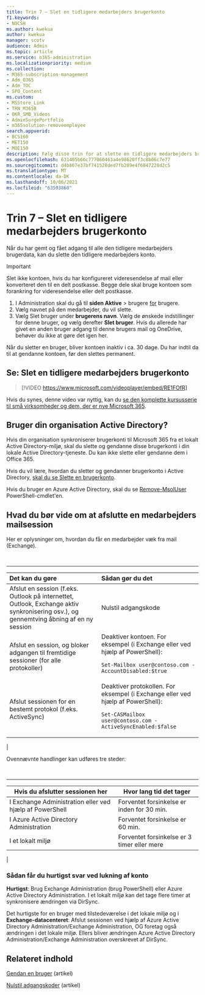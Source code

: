 ```yaml
---
title: Trin 7 – Slet en tidligere medarbejders brugerkonto
f1.keywords:
- NOCSH
ms.author: kwekua
author: kwekua
manager: scotv
audience: Admin
ms.topic: article
ms.service: o365-administration
ms.localizationpriority: medium
ms.collection:
- M365-subscription-management
- Adm_O365
- Adm_TOC
- SPO_Content
ms.custom:
- MSStore_Link
- TRN_M365B
- OKR_SMB_Videos
- AdminSurgePortfolio
- m365solution-removeemployee
search.appverid:
- BCS160
- MET150
- MOE150
description: Følg disse trin for at slette en tidligere medarbejders brugerkonto.
ms.openlocfilehash: 631405b66c777060463a4e98620ff3c8b06c7e77
ms.sourcegitcommit: d4b867e37bf741528ded7fb289e4f6847228d2c5
ms.translationtype: MT
ms.contentlocale: da-DK
ms.lasthandoff: 10/06/2021
ms.locfileid: "63593860"
---
```

# <a name="step-7---delete-a-former-employees-user-account"></a>Trin 7 – Slet en tidligere medarbejders brugerkonto

Når du har gemt og fået adgang til alle den tidligere medarbejders brugerdata, kan du slette den tidligere medarbejders konto.

> [!IMPORTANT]
> Slet ikke kontoen, hvis du har konfigureret videresendelse af mail eller konverteret den til en delt postkasse. Begge dele skal bruge kontoen som forankring for videresendelse eller delt postkasse.

1. I Administration skal du gå til **siden Aktive** \> brugere <a href="https://go.microsoft.com/fwlink/p/?linkid=834822" target="_blank">for</a> brugere.
2. Vælg navnet på den medarbejder, du vil slette.
3. Vælg Slet bruger under **brugerens navn**. Vælg de ønskede indstillinger for denne bruger, og vælg derefter **Slet bruger**. Hvis du allerede har givet en anden bruger adgang til denne brugers mail og OneDrive, behøver du ikke at gøre det igen her.

Når du sletter en bruger, bliver kontoen inaktiv i ca. 30 dage. Du har indtil da til at gendanne kontoen, før den slettes permanent.

## <a name="watch-delete-a-former-employees-user-account"></a>Se: Slet en tidligere medarbejders brugerkonto

> [!VIDEO https://www.microsoft.com/videoplayer/embed/RE1FOfR]

Hvis du synes, denne video var nyttig, kan du [se den komplette kursusserie til små virksomheder og dem, der er nye Microsoft 365](../../business-video/index.yml).

## <a name="does-your-organization-use-active-directory"></a>Bruger din organisation Active Directory?

Hvis din organisation synkroniserer brugerkonti til Microsoft 365 fra et lokalt Active Directory-miljø, skal du slette og gendanne disse brugerkonti i din lokale Active Directory-tjeneste. Du kan ikke slette eller gendanne dem i Office 365.

Hvis du vil lære, hvordan du sletter og gendanner brugerkonto i Active Directory, [skal du se Slette en brugerkonto](/previous-versions/windows/it-pro/windows-server-2008-R2-and-2008/cc753730(v=ws.11)).
  
Hvis du bruger en Azure Active Directory, skal du se [Remove-MsolUser](/powershell/module/msonline/remove-msoluser) PowerShell-cmdlet'en.
  
## <a name="what-you-need-to-know-about-terminating-an-employees-email-session"></a>Hvad du bør vide om at afslutte en medarbejders mailsession

Her er oplysninger om, hvordan du får en medarbejder væk fra mail (Exchange).

<br>

****

|Det kan du gøre|Sådan gør du det|
|:-----|:-----|
|Afslut en session (f.eks. Outlook på internettet, Outlook, Exchange aktiv synkronisering osv.), og gennemtving åbning af en ny session|Nulstil adgangskode|
|Afslut en session, og bloker adgangen til fremtidige sessioner (for alle protokoller)|Deaktiver kontoen. For eksempel (i Exchange eller ved hjælp af PowerShell): <p>  `Set-Mailbox user@contoso.com -AccountDisabled:$true`|
|Afslut sessionen for en bestemt protokol (f.eks. ActiveSync)|Deaktiver protokollen. For eksempel (i Exchange eller ved hjælp af PowerShell): <p>  `Set-CASMailbox user@contoso.com -ActiveSyncEnabled:$false`|
|

Ovennævnte handlinger kan udføres tre steder:
  
<br>

****

|Hvis du afslutter sessionen her|Hvor lang tid det tager|
|---|---|
|I Exchange Administration eller ved hjælp af PowerShell|Forventet forsinkelse er inden for 30 min.|
|I Azure Active Directory Administration|Forventet forsinkelse er 60 min.|
|I et lokalt miljø|Forventet forsinkelse er 3 timer eller mere|
|

### <a name="how-to-get-fastest-response-for-account-termination"></a>Sådan får du hurtigst svar ved lukning af konto

**Hurtigst**: Brug Exchange Administration (brug PowerShell) eller Azure Active Directory Administration. I et lokalt miljø kan det tage flere timer at synkronisere ændringen via DirSync.
  
Det hurtigste for en bruger med tilstedeværelse i det lokale miljø og i **Exchange-datacenteret**: Afslut sessionen ved hjælp af Azure Active Directory Administration/Exchange Administration, OG foretag også ændringen i det lokale miljø. Ellers bliver ændringen Azure Active Directory Administration/Exchange Administration overskrevet af DirSync.
  
## <a name="related-content"></a>Relateret indhold

[Gendan en bruger](restore-user.md) (artikel)

[Nulstil adgangskoder](reset-passwords.md) (artikel)
